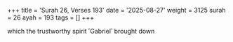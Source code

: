 +++
title = 'Surah 26, Verses 193'
date = '2025-08-27'
weight = 3125
surah = 26
ayah = 193
tags = []
+++

which the trustworthy spirit ˹Gabriel˺ brought down